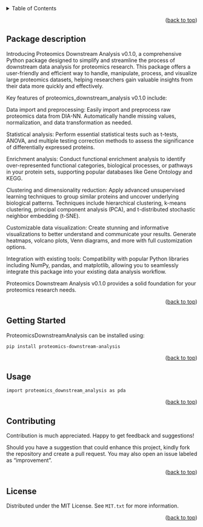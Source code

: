 <details>
  <summary>Table of Contents</summary>
  <ol>
    <li>
      <a href="#package-description">Package description</a>
      <ul>
      </ul>
    </li>
    <li>
      <a href="#getting-started">Getting Started</a>
      <ul>
      </ul>
    </li>
    <li><a href="#usage">Usage</a></li>
    <li><a href="#contributing">Contributing</a></li>
    <li><a href="#license">License</a></li>
</details>

<p align="right">(<a href="#readme-top">back to top</a>)</p>

## Package description
Introducing Proteomics Downstream Analysis v0.1.0, a comprehensive Python package designed to simplify and streamline the process of downstream data analysis for proteomics research. This package offers a user-friendly and efficient way to handle, manipulate, process, and visualize large proteomics datasets, helping researchers gain valuable insights from their data more quickly and effectively.

Key features of proteomics_downstream_analysis v0.1.0 include:

Data import and preprocessing: Easily import and preprocess raw proteomics data from DIA-NN. Automatically handle missing values, normalization, and data transformation as needed.

Statistical analysis: Perform essential statistical tests such as t-tests, ANOVA, and multiple testing correction methods to assess the significance of differentially expressed proteins.

Enrichment analysis: Conduct functional enrichment analysis to identify over-represented functional categories, biological processes, or pathways in your protein sets, supporting popular databases like Gene Ontology and KEGG.

Clustering and dimensionality reduction: Apply advanced unsupervised learning techniques to group similar proteins and uncover underlying biological patterns. Techniques include hierarchical clustering, k-means clustering, principal component analysis (PCA), and t-distributed stochastic neighbor embedding (t-SNE).

Customizable data visualization: Create stunning and informative visualizations to better understand and communicate your results. Generate heatmaps, volcano plots, Venn diagrams, and more with full customization options.

Integration with existing tools: Compatibility with popular Python libraries including NumPy, pandas, and matplotlib, allowing you to seamlessly integrate this package into your existing data analysis workflow.

Proteomics Downstream Analysis v0.1.0 provides a solid foundation for your proteomics research needs.


<p align="right">(<a href="#readme-top">back to top</a>)</p>


## Getting Started

ProteomicsDownstreamAnalysis can be installed using:
```
pip install proteomics-downstream-analysis
```

<p align="right">(<a href="#readme-top">back to top</a>)</p>


## Usage
```
import proteomics_downstream_analysis as pda
```
<p align="right">(<a href="#readme-top">back to top</a>)</p>

## Contributing

Contribution is much appreciated. Happy to get feedback and suggestions! 

Should you have a suggestion that could enhance this project, kindly fork the repository and create a pull request. You may also open an issue labeled as “improvement”. 

<p align="right">(<a href="#readme-top">back to top</a>)</p>


## License

Distributed under the MIT License. See `MIT.txt` for more information.

<p align="right">(<a href="#readme-top">back to top</a>)</p>
